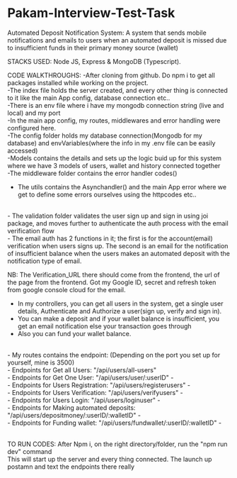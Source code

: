 # Pakam-Interview-Test-Task
Automated Deposit Notification System: A system that  sends mobile notifications and emails to users when an automated deposit is missed due to  insufficient funds in their primary money source (wallet)

STACKS USED: Node JS, Express & MongoDB (Typescript).

CODE WALKTHROUGHS:
-After cloning from github. Do npm i to get all packages installed while working on the project.
<br/>
-The index file holds the server created, and every other thing is connected to it like the main App config, database connection etc..
<br/>
-There is an env file where i have my mongodb connection string (live and local) and my port
<br/>
-In the main app config, my routes, middlewares and error handling were configured here.
<br/>
-The config folder holds my database connection(Mongodb for my database) and envVariables(where the info in my .env file can be easily accessed)
<br/>
-Models contains the details and sets up the logic buid up for this system where we have 3 models of users, wallet and history connected together
<br/>
-The middleware folder contains the error handler codes()
<br/>
- The utils contains the Asynchandler() and the main App error where we get to define some errors ourselves using the httpcodes etc..
<br/>
- The validation folder validates the user sign up and sign in using joi package, and moves further to authenticate the auth process with the email verification flow
<br/>
- The email auth has 2 functions in it; the first is for the account(email) verification when users signs up. The second is an email for the notification of insufficient balance when the users makes an automated deposit
 with the notification type of email.

  NB: The Verification_URL there should come from the frontend, the url of the page from the frontend. Got my Google ID, secret and refresh token from google console cloud for the email.
<br/>
- In my controllers, you can get all users in the system, get a single user details, Authenticate and Authorize a user(sign up, verify and sign in).
- You can make a deposit and if your wallet balance is insufficient, you get an email notification else your transaction goes through
- Also you can fund your wallet balance.
<br/>
- My routes contains the endpoint:
  (Depending on the port you set up for yourself, mine is 3500)
    <br/>
- Endpoints for Get all Users: "/api/users/all-users"
  <br/>
- Endpoints for Get One User: "/api/users/user/:userID"
-   <br/>
- Endpoints for Users Registration: "/api/users/registerusers"
-   <br/>
- Endpoints for Users Verification: "/api/users/verifyusers"
-   <br/>
- Endpoints for Users Login: "/api/users/loginuser"
-   <br/>
- Endpoints for Making automated deposits: "/api/users/depositmoney/:userID/:walletID"
-   <br/>
- Endpoints for Funding wallet: "/api/users/fundwallet/:userID/:walletID"
-   <br/>
<br/>

TO RUN CODES:
After Npm i, on the right directory/folder, run the "npm run dev" command
<br/>
This will start up the server and every thing connected.
The launch up postamn and text the endpoints there really
